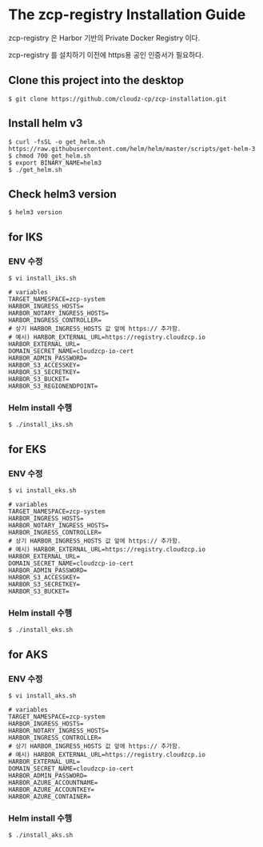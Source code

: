 # The zcp-registry Installation Guide

zcp-registry 은 Harbor 기반의 Private Docker Registry 이다.

zcp-registry 를 설치하기 이전에 https용 공인 인증서가 필요하다.

## Clone this project into the desktop
```
$ git clone https://github.com/cloudz-cp/zcp-installation.git
```

## Install helm v3
```
$ curl -fsSL -o get_helm.sh https://raw.githubusercontent.com/helm/helm/master/scripts/get-helm-3
$ chmod 700 get_helm.sh
$ export BINARY_NAME=helm3
$ ./get_helm.sh
```

## Check helm3 version
```
$ helm3 version
```

## for IKS

### ENV 수정

```
$ vi install_iks.sh
```

```
# variables
TARGET_NAMESPACE=zcp-system
HARBOR_INGRESS_HOSTS=
HARBOR_NOTARY_INGRESS_HOSTS=
HARBOR_INGRESS_CONTROLLER=
# 상기 HARBOR_INGRESS_HOSTS 값 앞에 https:// 추가함.
# 예시) HARBOR_EXTERNAL_URL=https://registry.cloudzcp.io
HARBOR_EXTERNAL_URL=
DOMAIN_SECRET_NAME=cloudzcp-io-cert
HARBOR_ADMIN_PASSWORD=
HARBOR_S3_ACCESSKEY=
HARBOR_S3_SECRETKEY=
HARBOR_S3_BUCKET=
HARBOR_S3_REGIONENDPOINT=

```

### Helm install 수행

```
$ ./install_iks.sh
```

## for EKS

### ENV 수정

```
$ vi install_eks.sh
```

```
# variables
TARGET_NAMESPACE=zcp-system
HARBOR_INGRESS_HOSTS=
HARBOR_NOTARY_INGRESS_HOSTS=
HARBOR_INGRESS_CONTROLLER=
# 상기 HARBOR_INGRESS_HOSTS 값 앞에 https:// 추가함.
# 예시) HARBOR_EXTERNAL_URL=https://registry.cloudzcp.io
HARBOR_EXTERNAL_URL=
DOMAIN_SECRET_NAME=cloudzcp-io-cert
HARBOR_ADMIN_PASSWORD=
HARBOR_S3_ACCESSKEY=
HARBOR_S3_SECRETKEY=
HARBOR_S3_BUCKET=

```

### Helm install 수행

```
$ ./install_eks.sh
```

## for AKS

### ENV 수정

```
$ vi install_aks.sh
```

```
# variables
TARGET_NAMESPACE=zcp-system
HARBOR_INGRESS_HOSTS=
HARBOR_NOTARY_INGRESS_HOSTS=
HARBOR_INGRESS_CONTROLLER=
# 상기 HARBOR_INGRESS_HOSTS 값 앞에 https:// 추가함.
# 예시) HARBOR_EXTERNAL_URL=https://registry.cloudzcp.io
HARBOR_EXTERNAL_URL=
DOMAIN_SECRET_NAME=cloudzcp-io-cert
HARBOR_ADMIN_PASSWORD=
HARBOR_AZURE_ACCOUNTNAME=
HARBOR_AZURE_ACCOUNTKEY=
HARBOR_AZURE_CONTAINER=

```

### Helm install 수행

```
$ ./install_aks.sh
```
